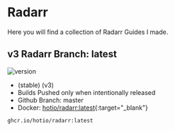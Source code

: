 # Radarr

Here you will find a collection of Radarr Guides I made.

## v3 Radarr Branch: latest

![version](https://img.shields.io/badge/dynamic/json?query=%24.version&url=https%3A%2F%2Fraw.githubusercontent.com%2Fdocker-hotio%2Fdocker-radarr%2Frelease%2FVERSION.json&label=Latest%20Version&style=for-the-badge&color=4051B5)

- (stable) (v3)
- Builds Pushed only when intentionally released
- Github Branch: master
- Docker: [hotio/radarr:latest](https://hub.docker.com/r/hotio/radarr){:target="_blank"}

```bash
ghcr.io/hotio/radarr:latest
```
